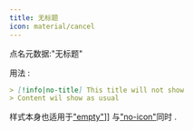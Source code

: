 ```yaml
---
title: 无标题
icon: material/cancel
---
```


点名元数据:"无标题"

用法 :

```md
> [!info|no-title] This title will not show
> Content wil show as usual
```

样式本身也适用于["empty"](../combined-styling/page-1.md)]] 与["no-icon"](../icon-styling/page-1.md)同时 .